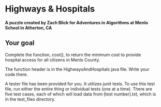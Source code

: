 # Highways & Hospitals
#### A puzzle created by Zach Blick for Adventures in Algorithms at Menlo School in Atherton, CA

## Your goal
Complete the function, cost(), to return the minimum cost to provide hospital access for all citizens in Menlo County.

The function header is in the HighwaysAndHospitals java file. Write your code there.

A tester file has been provided for you. It utilizes junit tests.
To use this test file, run either the entire thing or individual tests (one at a time).
There are five test cases, each of which will load data from [test number].txt, which is in the
test_files directory.